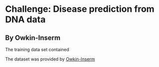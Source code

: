 #  Challenge: Disease prediction from DNA data
## By Owkin-Inserm

The training data set contained

The dataset was provided by [Owkin-Inserm](https://challengedata.ens.fr/en/challenge/40/disease_prediction_from_dna_data.html)